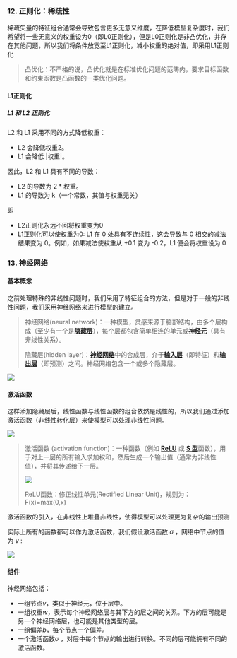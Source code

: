 ### 12. 正则化：稀疏性

稀疏矢量的特征组合通常会导致包含更多无意义维度，在降低模型复杂度时，我们希望将一些无意义的权重设为0（即L0正则化），但是L0正则化是非凸优化，并存在其他问题，所以我们将条件放宽至L1正则化，减小权重的绝对值，即采用L1正则化

> 凸优化：不严格的说，凸优化就是在标准优化问题的范畴内，要求目标函数和约束函数是凸函数的一类优化问题。

#### L1正则化

##### L1 和 L2 正则化

L2 和 L1 采用不同的方式降低权重：

- L2 会降低权重2。
- L1 会降低 |权重|。

因此，L2 和 L1 具有不同的导数：

- L2 的导数为 2 * 权重。
- L1 的导数为 k（一个常数，其值与权重无关）

即

- L2正则化永远不回将权重变为0
- L1正则化可以使权重为0: L1 在 0 处具有不连续性，这会导致与 0 相交的减法结果变为 0。例如，如果减法使权重从 +0.1 变为 -0.2，L1 便会将权重设为 0



### 13. 神经网络

#### 基本概念

之前处理特殊的非线性问题时，我们采用了特征组合的方法，但是对于一般的非线性问题，我们采用神经网络来进行模型的建立。

> 神经网络(neural network)：一种模型，灵感来源于脑部结构，由多个层构成（至少有一个是[**隐藏层**](https://developers.google.cn/machine-learning/crash-course/glossary#hidden_layer)），每个层都包含简单相连的单元或[**神经元**](https://developers.google.cn/machine-learning/crash-course/glossary#neuron)（具有非线性关系）。
>
> 隐藏层(hidden layer)：[**神经网络**](https://developers.google.cn/machine-learning/crash-course/glossary#neural_network)中的合成层，介于[**输入层**](https://developers.google.cn/machine-learning/crash-course/glossary#input_layer)（即特征）和[**输出层**](https://developers.google.cn/machine-learning/crash-course/glossary#output_layer)（即预测）之间。神经网络包含一个或多个隐藏层。

![](https://github.com/Dinghow/MyRoadToMachineLearning/raw/master/Notes_zh/img/google-7.png)

#### 激活函数

这样添加隐藏层后，线性函数与线性函数的组合依然是线性的，所以我们通过添加激活函数（非线性转化层）来使模型可以处理非线性问题。

![](https://github.com/Dinghow/MyRoadToMachineLearning/raw/master/Notes_zh/img/google-8.png)

> 激活函数 (activation function)：一种函数（例如 [**ReLU**](https://developers.google.cn/machine-learning/crash-course/glossary#ReLU) 或 [**S 型**](https://developers.google.cn/machine-learning/crash-course/glossary#sigmoid_function)函数），用于对上一层的所有输入求加权和，然后生成一个输出值（通常为非线性值），并将其传递给下一层。
>
> ![](https://github.com/Dinghow/MyRoadToMachineLearning/raw/master/Notes_zh/img/google-9.png)
>
> ReLU函数：修正线性单元(Rectified Linear Unit)，规则为：F(x)=max(0,x)

激活函数的引入，在非线性上堆叠非线性，使得模型可以处理更为复杂的输出预测

实际上所有的函数都可以作为激活函数，我们假设激活函数 $\sigma$ ，网络中节点的值为 $v$ :

![](https://github.com/Dinghow/MyRoadToMachineLearning/raw/master/Notes_zh/img/17.png)

#### 组件

神经网络包括：

- 一组节点$v$，类似于神经元，位于层中。
- 一组权重$w$，表示每个神经网络层与其下方的层之间的关系。下方的层可能是另一个神经网络层，也可能是其他类型的层。
- 一组偏差$b$，每个节点一个偏差。
- 一个激活函数$\sigma$ ，对层中每个节点的输出进行转换。不同的层可能拥有不同的激活函数。
